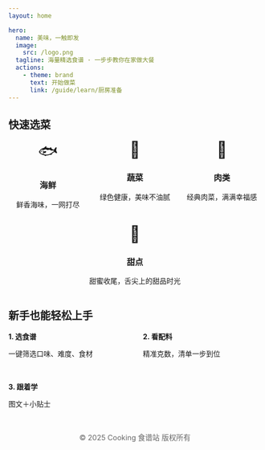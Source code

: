 ```yaml
---
layout: home

hero:
  name: 美味，一触即发
  image:
    src: /logo.png
  tagline: 海量精选食谱 · 一步步教你在家做大餐
  actions:
    - theme: brand
      text: 开始做菜
      link: /guide/learn/厨房准备
---
```


<!-- 2. 分类导航 -->

## 快速选菜

<section class="categories" style="display:flex; gap:1rem; flex-wrap:wrap;">
  <div style="flex:1; min-width:120px; text-align:center;">
    <div style="font-size:2rem">🐟</div>
    <h3>海鲜</h3>
    <p>鲜香海味，一网打尽</p>
  </div>
  <div style="flex:1; min-width:120px; text-align:center;">
    <div style="font-size:2rem">🌱</div>
    <h3>蔬菜</h3>
    <p>绿色健康，美味不油腻</p>
  </div>
  <div style="flex:1; min-width:120px; text-align:center;">
    <div style="font-size:2rem">🍖</div>
    <h3>肉类</h3>
    <p>经典肉菜，满满幸福感</p>
  </div>
  <div style="flex:1; min-width:120px; text-align:center;">
    <div style="font-size:2rem">🍰</div>
    <h3>甜点</h3>
    <p>甜蜜收尾，舌尖上的甜品时光</p>
  </div>
</section>

<!-- 4. 新手三步 -->

## 新手也能轻松上手

<div style="display:flex; gap:2rem; flex-wrap:wrap;">
  <div style="flex:1; min-width:150px;">
    <strong>1. 选食谱</strong>
    <p>一键筛选口味、难度、食材</p>
  </div>
  <div style="flex:1; min-width:150px;">
    <strong>2. 看配料</strong>
    <p>精准克数，清单一步到位</p>
  </div>
  <div style="flex:1; min-width:150px;">
    <strong>3. 跟着学</strong>
    <p>图文＋小贴士</p>
  </div>
</div>
<footer style="margin-top:2rem; font-size:0.9rem; color:#666; text-align:center;">
  © 2025 Cooking 食谱站 版权所有
</footer>
